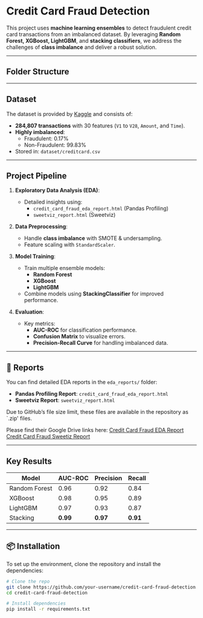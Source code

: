 # Credit Card Fraud Detection

This project uses **machine learning ensembles** to detect fraudulent credit card transactions from an imbalanced dataset. By leveraging **Random Forest, XGBoost, LightGBM**, and **stacking classifiers**, we address the challenges of **class imbalance** and deliver a robust solution.

---

## Folder Structure


---

## Dataset
The dataset is provided by [Kaggle](https://www.kaggle.com/mlg-ulb/creditcardfraud) and consists of:
- **284,807 transactions** with 30 features (`V1` to `V28`, `Amount`, and `Time`).
- **Highly imbalanced**:
  - Fraudulent: 0.17%
  - Non-Fraudulent: 99.83%
- Stored in: `dataset/creditcard.csv`

---

## Project Pipeline
1. **Exploratory Data Analysis (EDA)**:
   - Detailed insights using:
     - `credit_card_fraud_eda_report.html` (Pandas Profiling)
     - `sweetviz_report.html` (Sweetviz)

2. **Data Preprocessing**:
   - Handle **class imbalance** with SMOTE & undersampling.
   - Feature scaling with `StandardScaler`.

3. **Model Training**:
   - Train multiple ensemble models:
     - **Random Forest**
     - **XGBoost**
     - **LightGBM**
   - Combine models using **StackingClassifier** for improved performance.

4. **Evaluation**:
   - Key metrics:
     - **AUC-ROC** for classification performance.
     - **Confusion Matrix** to visualize errors.
     - **Precision-Recall Curve** for handling imbalanced data.

---

## 📂 Reports
You can find detailed EDA reports in the `eda_reports/` folder:
- **Pandas Profiling Report**: `credit_card_fraud_eda_report.html`
- **Sweetviz Report**: `sweetviz_report.html`

Due to GitHub’s file size limit, these files are available in the repository as `.zip' files. 

Please find their Google Drive links here: 
[Credit Card Fraud EDA Report](https://drive.google.com/file/d/1--IGCaNMtc4iftLoQSb873tqKfC-GUYc/view?usp=drivesdk)
[Credit Card Fraud Sweetiz Report](https://drive.google.com/file/d/131x7lTeph8pfJ_jK4CQVnZZRzLr27fWF/view?usp=drivesdk)


---

## Key Results
| **Model**      | **AUC-ROC** | **Precision** | **Recall** |
|----------------|-------------|---------------|------------|
| Random Forest  | 0.96        | 0.92          | 0.84       |
| XGBoost        | 0.98        | 0.95          | 0.89       |
| LightGBM       | 0.97        | 0.93          | 0.87       |
| Stacking       | **0.99**    | **0.97**      | **0.91**   |

---

## 📦 Installation
To set up the environment, clone the repository and install the dependencies:

```bash
# Clone the repo
git clone https://github.com/your-username/credit-card-fraud-detection.git
cd credit-card-fraud-detection

# Install dependencies
pip install -r requirements.txt

